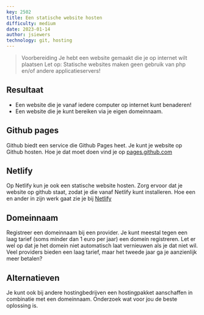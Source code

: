 ```yaml
---
key: 2502
title: Een statische website hosten
difficulty: medium
date: 2023-01-14
author: jsiewers
technology: git, hosting
---
```




> Voorbereiding
> Je hebt een website gemaakt die je op internet wilt plaatsen
> Let op:  Statische websites maken geen gebruik van php en/of andere applicatieservers!


## Resultaat
* Een website die je vanaf iedere computer op internet kunt benaderen!
* Een website die je kunt bereiken via je eigen domeinnaam.

## Github pages
Github biedt een service die Github Pages heet. Je kunt je website op Github hosten. Hoe je dat moet doen vind je op [pages.github.com](https://pages.github.com/)

## Netlify
Op Netlify kun je ook een statische website hosten. Zorg ervoor dat je website op github staat, zodat je die vanaf Netlify kunt installeren. Hoe een en ander in zijn werk gaat zie je bij [Netlify](https://www.netlify.com/blog/2016/09/29/a-step-by-step-guide-deploying-on-netlify/)

## Domeinnaam
Registreer een domeinnaam bij een provider. Je kunt meestal tegen een laag tarief (soms minder dan 1 euro per jaar) een domein registreren. Let er wel op dat je het domein niet automatisch laat vernieuwen als je dat niet wil. Veel providers bieden een laag tarief, maar het tweede jaar ga je aanzienlijk meer betalen?

## Alternatieven
Je kunt ook bij andere hostingbedrijven een hostingpakket aanschaffen in combinatie met een domeinnaam. Onderzoek wat voor jou de beste oplossing is.

